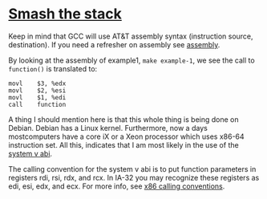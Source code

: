 # [Smash the stack](https://insecure.org/stf/smashstack.html)

Keep in mind that GCC will use AT&T assembly syntax (instruction source,
destination). If you need a refresher on assembly see
[assembly](../assembly/README.md).

By looking at the assembly of example1, `make example-1`, we see the call to
`function()` is translated to:
```assembly
movl    $3, %edx
movl    $2, %esi
movl    $1, %edi
call    function
```

A thing I should mention here is that this whole thing is being done on Debian.
Debian has a Linux kernel. Furthermore, now a days mostcomputers have a core iX
or a Xeon processor which uses x86-64 instruction set. 
All this, indicates that I am most likely in the use of the [system v
abi](https://wiki.osdev.org/System_V_ABI#Calling_Convention).

The calling convention for the system v abi is to put function parameters in
registers rdi, rsi, rdx, and rcx. In IA-32 you may recognize these registers as
edi, esi, edx, and ecx.
For more info, see 
[x86 calling conventions](https://en.wikipedia.org/wiki/X86_calling_conventions).
